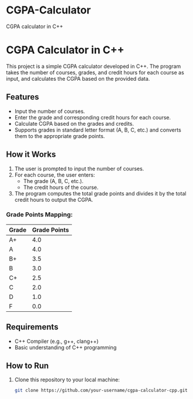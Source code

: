 # CGPA-Calculator
CGPA calculator in C++

# CGPA Calculator in C++

This project is a simple CGPA calculator developed in C++. The program takes the number of courses, grades, and credit hours for each course as input, and calculates the CGPA based on the provided data.

## Features
- Input the number of courses.
- Enter the grade and corresponding credit hours for each course.
- Calculate CGPA based on the grades and credits.
- Supports grades in standard letter format (A, B, C, etc.) and converts them to the appropriate grade points.

## How it Works
1. The user is prompted to input the number of courses.
2. For each course, the user enters:
   - The grade (A, B, C, etc.).
   - The credit hours of the course.
3. The program computes the total grade points and divides it by the total credit hours to output the CGPA.

### Grade Points Mapping:
| Grade | Grade Points |
|-------|--------------|
| A+    | 4.0          |
| A     | 4.0          |
| B+    | 3.5          |
| B     | 3.0          |
| C+    | 2.5          |
| C     | 2.0          |
| D     | 1.0          |
| F     | 0.0          |

## Requirements
- C++ Compiler (e.g., g++, clang++)
- Basic understanding of C++ programming

## How to Run

1. Clone this repository to your local machine:
   ```bash
   git clone https://github.com/your-username/cgpa-calculator-cpp.git
